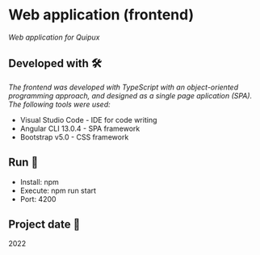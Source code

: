 # Web application (frontend)

_Web application for Quipux_



## Developed with 🛠️

_The frontend was developed with TypeScript with an object-oriented programming approach, and designed as a single page aplication (SPA). The following tools were used:_
* Visual Studio Code - IDE for code writing
* Angular CLI 13.0.4 - SPA framework
* Bootstrap v5.0 - CSS framework



## Run 🚀

* Install: npm
* Execute: npm run start
* Port: 4200



## Project date 📌

2022
